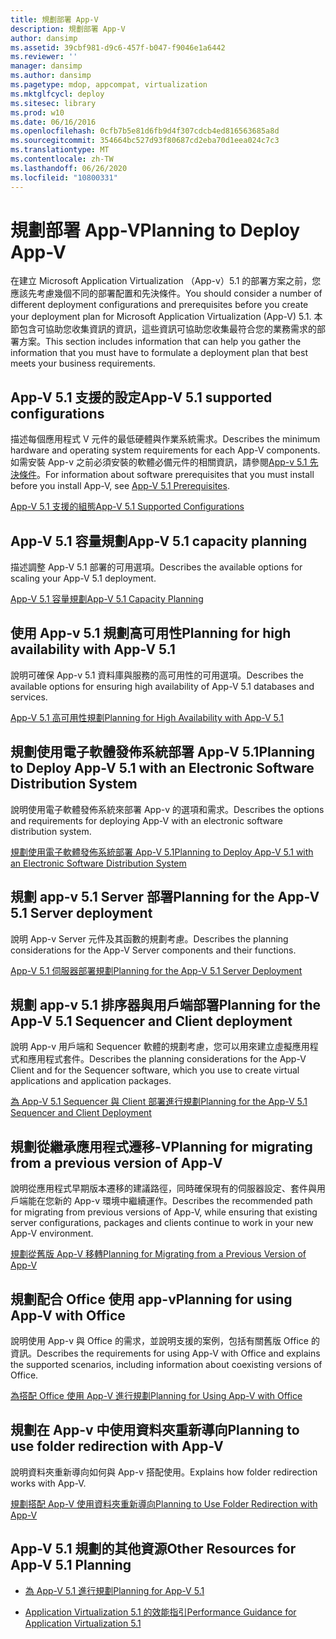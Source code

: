```yaml
---
title: 規劃部署 App-V
description: 規劃部署 App-V
author: dansimp
ms.assetid: 39cbf981-d9c6-457f-b047-f9046e1a6442
ms.reviewer: ''
manager: dansimp
ms.author: dansimp
ms.pagetype: mdop, appcompat, virtualization
ms.mktglfcycl: deploy
ms.sitesec: library
ms.prod: w10
ms.date: 06/16/2016
ms.openlocfilehash: 0cfb7b5e81d6fb9d4f307cdcb4ed816563685a8d
ms.sourcegitcommit: 354664bc527d93f80687cd2eba70d1eea024c7c3
ms.translationtype: MT
ms.contentlocale: zh-TW
ms.lasthandoff: 06/26/2020
ms.locfileid: "10800331"
---
```

# <span data-ttu-id="b44e5-103">規劃部署 App-V</span><span class="sxs-lookup"><span data-stu-id="b44e5-103">Planning to Deploy App-V</span></span>


<span data-ttu-id="b44e5-104">在建立 Microsoft Application Virtualization （App-v）5.1 的部署方案之前，您應該先考慮幾個不同的部署配置和先決條件。</span><span class="sxs-lookup"><span data-stu-id="b44e5-104">You should consider a number of different deployment configurations and prerequisites before you create your deployment plan for Microsoft Application Virtualization (App-V) 5.1.</span></span> <span data-ttu-id="b44e5-105">本節包含可協助您收集資訊的資訊，這些資訊可協助您收集最符合您的業務需求的部署方案。</span><span class="sxs-lookup"><span data-stu-id="b44e5-105">This section includes information that can help you gather the information that you must have to formulate a deployment plan that best meets your business requirements.</span></span>

## <a href="" id="---------app-v-5-1-supported-configurations"></a> <span data-ttu-id="b44e5-106">App-V 5.1 支援的設定</span><span class="sxs-lookup"><span data-stu-id="b44e5-106">App-V 5.1 supported configurations</span></span>


<span data-ttu-id="b44e5-107">描述每個應用程式 V 元件的最低硬體與作業系統需求。</span><span class="sxs-lookup"><span data-stu-id="b44e5-107">Describes the minimum hardware and operating system requirements for each App-V components.</span></span> <span data-ttu-id="b44e5-108">如需安裝 App-v 之前必須安裝的軟體必備元件的相關資訊，請參閱[App-v 5.1 先決條件](app-v-51-prerequisites.md)。</span><span class="sxs-lookup"><span data-stu-id="b44e5-108">For information about software prerequisites that you must install before you install App-V, see [App-V 5.1 Prerequisites](app-v-51-prerequisites.md).</span></span>

[<span data-ttu-id="b44e5-109">App-V 5.1 支援的組態</span><span class="sxs-lookup"><span data-stu-id="b44e5-109">App-V 5.1 Supported Configurations</span></span>](app-v-51-supported-configurations.md)

## <span data-ttu-id="b44e5-110">App-V 5.1 容量規劃</span><span class="sxs-lookup"><span data-stu-id="b44e5-110">App-V 5.1 capacity planning</span></span>


<span data-ttu-id="b44e5-111">描述調整 App-V 5.1 部署的可用選項。</span><span class="sxs-lookup"><span data-stu-id="b44e5-111">Describes the available options for scaling your App-V 5.1 deployment.</span></span>

[<span data-ttu-id="b44e5-112">App-V 5.1 容量規劃</span><span class="sxs-lookup"><span data-stu-id="b44e5-112">App-V 5.1 Capacity Planning</span></span>](app-v-51-capacity-planning.md)

## <span data-ttu-id="b44e5-113">使用 App-v 5.1 規劃高可用性</span><span class="sxs-lookup"><span data-stu-id="b44e5-113">Planning for high availability with App-V 5.1</span></span>


<span data-ttu-id="b44e5-114">說明可確保 App-v 5.1 資料庫與服務的高可用性的可用選項。</span><span class="sxs-lookup"><span data-stu-id="b44e5-114">Describes the available options for ensuring high availability of App-V 5.1 databases and services.</span></span>

[<span data-ttu-id="b44e5-115">App-V 5.1 高可用性規劃</span><span class="sxs-lookup"><span data-stu-id="b44e5-115">Planning for High Availability with App-V 5.1</span></span>](planning-for-high-availability-with-app-v-51.md)

## <span data-ttu-id="b44e5-116">規劃使用電子軟體發佈系統部署 App-V 5.1</span><span class="sxs-lookup"><span data-stu-id="b44e5-116">Planning to Deploy App-V 5.1 with an Electronic Software Distribution System</span></span>


<span data-ttu-id="b44e5-117">說明使用電子軟體發佈系統來部署 App-v 的選項和需求。</span><span class="sxs-lookup"><span data-stu-id="b44e5-117">Describes the options and requirements for deploying App-V with an electronic software distribution system.</span></span>

[<span data-ttu-id="b44e5-118">規劃使用電子軟體發佈系統部署 App-V 5.1</span><span class="sxs-lookup"><span data-stu-id="b44e5-118">Planning to Deploy App-V 5.1 with an Electronic Software Distribution System</span></span>](planning-to-deploy-app-v-51-with-an-electronic-software-distribution-system.md)

## <span data-ttu-id="b44e5-119">規劃 app-v 5.1 Server 部署</span><span class="sxs-lookup"><span data-stu-id="b44e5-119">Planning for the App-V 5.1 Server deployment</span></span>


<span data-ttu-id="b44e5-120">說明 App-v Server 元件及其函數的規劃考慮。</span><span class="sxs-lookup"><span data-stu-id="b44e5-120">Describes the planning considerations for the App-V Server components and their functions.</span></span>

[<span data-ttu-id="b44e5-121">App-V 5.1 伺服器部署規劃</span><span class="sxs-lookup"><span data-stu-id="b44e5-121">Planning for the App-V 5.1 Server Deployment</span></span>](planning-for-the-app-v-51-server-deployment.md)

## <span data-ttu-id="b44e5-122">規劃 app-v 5.1 排序器與用戶端部署</span><span class="sxs-lookup"><span data-stu-id="b44e5-122">Planning for the App-V 5.1 Sequencer and Client deployment</span></span>


<span data-ttu-id="b44e5-123">說明 App-v 用戶端和 Sequencer 軟體的規劃考慮，您可以用來建立虛擬應用程式和應用程式套件。</span><span class="sxs-lookup"><span data-stu-id="b44e5-123">Describes the planning considerations for the App-V Client and for the Sequencer software, which you use to create virtual applications and application packages.</span></span>

[<span data-ttu-id="b44e5-124">為 App-V 5.1 Sequencer 與 Client 部署進行規劃</span><span class="sxs-lookup"><span data-stu-id="b44e5-124">Planning for the App-V 5.1 Sequencer and Client Deployment</span></span>](planning-for-the-app-v-51-sequencer-and-client-deployment.md)

## <span data-ttu-id="b44e5-125">規劃從繼承應用程式遷移-V</span><span class="sxs-lookup"><span data-stu-id="b44e5-125">Planning for migrating from a previous version of App-V</span></span>


<span data-ttu-id="b44e5-126">說明從應用程式早期版本遷移的建議路徑，同時確保現有的伺服器設定、套件與用戶端能在您新的 App-v 環境中繼續運作。</span><span class="sxs-lookup"><span data-stu-id="b44e5-126">Describes the recommended path for migrating from previous versions of App-V, while ensuring that existing server configurations, packages and clients continue to work in your new App-V environment.</span></span>

[<span data-ttu-id="b44e5-127">規劃從舊版 App-V 移轉</span><span class="sxs-lookup"><span data-stu-id="b44e5-127">Planning for Migrating from a Previous Version of App-V</span></span>](planning-for-migrating-from-a-previous-version-of-app-v51.md)

## <span data-ttu-id="b44e5-128">規劃配合 Office 使用 app-v</span><span class="sxs-lookup"><span data-stu-id="b44e5-128">Planning for using App-V with Office</span></span>


<span data-ttu-id="b44e5-129">說明使用 App-v 與 Office 的需求，並說明支援的案例，包括有關舊版 Office 的資訊。</span><span class="sxs-lookup"><span data-stu-id="b44e5-129">Describes the requirements for using App-V with Office and explains the supported scenarios, including information about coexisting versions of Office.</span></span>

[<span data-ttu-id="b44e5-130">為搭配 Office 使用 App-V 進行規劃</span><span class="sxs-lookup"><span data-stu-id="b44e5-130">Planning for Using App-V with Office</span></span>](planning-for-using-app-v-with-office51.md)

## <span data-ttu-id="b44e5-131">規劃在 App-v 中使用資料夾重新導向</span><span class="sxs-lookup"><span data-stu-id="b44e5-131">Planning to use folder redirection with App-V</span></span>


<span data-ttu-id="b44e5-132">說明資料夾重新導向如何與 App-v 搭配使用。</span><span class="sxs-lookup"><span data-stu-id="b44e5-132">Explains how folder redirection works with App-V.</span></span>

[<span data-ttu-id="b44e5-133">規劃搭配 App-V 使用資料夾重新導向</span><span class="sxs-lookup"><span data-stu-id="b44e5-133">Planning to Use Folder Redirection with App-V</span></span>](planning-to-use-folder-redirection-with-app-v51.md)

## <a href="" id="other-resources-for-app-v-5-1-planning-"></a><span data-ttu-id="b44e5-134">App-V 5.1 規劃的其他資源</span><span class="sxs-lookup"><span data-stu-id="b44e5-134">Other Resources for App-V 5.1 Planning</span></span>


-   [<span data-ttu-id="b44e5-135">為 App-V 5.1 進行規劃</span><span class="sxs-lookup"><span data-stu-id="b44e5-135">Planning for App-V 5.1</span></span>](planning-for-app-v-51.md)

-   [<span data-ttu-id="b44e5-136">Application Virtualization 5.1 的效能指引</span><span class="sxs-lookup"><span data-stu-id="b44e5-136">Performance Guidance for Application Virtualization 5.1</span></span>](performance-guidance-for-application-virtualization-51.md)

 

 





